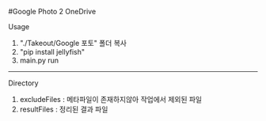 #Google Photo 2 OneDrive


Usage
1. "./Takeout/Google 포토" 폴더 복사
2. "pip install jellyfish"
3. main.py run


---
Directory
1. excludeFiles : 메타파일이 존재하지않아 작업에서 제외된 파일
2. resultFiles : 정리된 결과 파일

